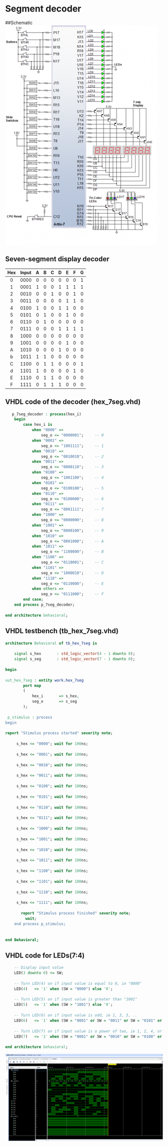 # Segment decoder
##Schematic
![schematic](images/scheme.png)

## Seven-segment display decoder
| **Hex** | **Input** | **A** | **B** | **C** | **D** | **E** | **F** | **G** |
| :-: | :-: | :-: | :-: | :-: | :-: | :-: | :-: | :-: |
| 0 | 0000 | 0 | 0 | 0 | 0 | 0 | 0 | 1 |
| 1 | 0001 | 1 | 0 | 0 | 1 | 1 | 1 | 1 |
| 2 | 0010 | 0 | 0 | 1 | 0 | 0 | 1 | 0 |
| 3 | 0011 | 0 | 0 | 0 | 0 | 1 | 1 | 0 |
| 4 | 0100 | 1 | 0 | 0 | 1 | 1 | 0 | 0 |
| 5 | 0101 | 0 | 1 | 0 | 0 | 1 | 0 | 0 |
| 6 | 0110 | 0 | 1 | 0 | 0 | 0 | 0 | 0 |
| 7 | 0111 | 0 | 0 | 0 | 1 | 1 | 1 | 1 |
| 8 | 1000 | 0 | 0 | 0 | 0 | 0 | 0 | 0 |
| 9 | 1001 | 0 | 0 | 0 | 0 | 1 | 0 | 0 |
| A | 1010 | 0 | 0 | 0 | 1 | 0 | 0 | 0 |
| b | 1011 | 1 | 1 | 0 | 0 | 0 | 0 | 0 |
| C | 1100 | 0 | 1 | 1 | 0 | 0 | 0 | 1 |
| d | 1101 | 1 | 0 | 0 | 0 | 0 | 1 | 0 |
| E | 1110 | 0 | 1 | 1 | 0 | 0 | 0 | 0 |
| F | 1111 | 0 | 1 | 1 | 1 | 0 | 0 | 0 |

## VHDL code of the decoder (hex_7seg.vhd)
```vhdl
   p_7seg_decoder : process(hex_i)
    begin
        case hex_i is
            when "0000" =>
                seg_o <= "0000001";     -- 0
            when "0001" =>
                seg_o <= "1001111";     -- 1
            when "0010" =>
                seg_o <= "0010010";     -- 2
            when "0011" =>
                seg_o <= "0000110";     -- 3
            when "0100" =>
                seg_o <= "1001100";     -- 4
            when "0101" =>
                seg_o <= "0100100";     -- 5
            when "0110" =>
                seg_o <= "0100000";     -- 6
            when "0111" =>
                seg_o <= "0001111";     -- 7
            when "1000" =>
                seg_o <= "0000000";     -- 8
            when "1001" =>
                seg_o <= "0000100";     -- 9
            when "1010" =>
                seg_o <= "0001000";     -- A
            when "1011" =>
                seg_o <= "1100000";     -- B
            when "1100" =>
                seg_o <= "0110001";     -- C
            when "1101" =>
                seg_o <= "1000010";     -- D
            when "1110" =>
                seg_o <= "0110000";     -- E
            when others =>
                seg_o <= "0111000";     -- F
        end case;
    end process p_7seg_decoder;

end architecture behavioral;
```
## VHDL testbench (tb_hex_7seg.vhd)
```vhdl
architecture Behavioral of tb_hex_7seg is

    signal s_hex       : std_logic_vector(4 - 1 downto 0);
    signal s_seg       : std_logic_vector(7 - 1 downto 0);

begin

uut_hex_7seg : entity work.hex_7seg
        port map
        (
            hex_i       => s_hex,
            seg_o       => s_seg           
        );

 p_stimulus : process
begin

report "Stimulus process started" severity note;

     s_hex <= "0000"; wait for 100ns;
      
     s_hex <= "0001"; wait for 100ns;
     
     s_hex <= "0010"; wait for 100ns;
     
     s_hex <= "0011"; wait for 100ns;
     
     s_hex <= "0100"; wait for 100ns;
     
     s_hex <= "0101"; wait for 100ns;
     
     s_hex <= "0110"; wait for 100ns;
     
     s_hex <= "0111"; wait for 100ns;
     
     s_hex <= "1000"; wait for 100ns;
     
     s_hex <= "1001"; wait for 100ns;
 
     s_hex <= "1010"; wait for 100ns;
 
     s_hex <= "1011"; wait for 100ns;
 
     s_hex <= "1100"; wait for 100ns;
 
     s_hex <= "1101"; wait for 100ns;
 
     s_hex <= "1110"; wait for 100ns;
 
     s_hex <= "1111"; wait for 100ns;
     
       report "Stimulus process finished" severity note;
         wait;
    end process p_stimulus;
    

end Behavioral;
```
## VHDL code for LEDs(7:4)
```vhdl
    -- Display input value
    LED(3 downto 0) <= SW;

    -- Turn LED(4) on if input value is equal to 0, ie "0000"
    LED(4)   <= '1' when (SW = "0000") else '0';
    
    -- Turn LED(5) on if input value is greater than "1001"
    LED(5)   <= '1' when (SW > "1001") else '0';
    
    -- Turn LED(6) on if input value is odd, ie 1, 3, 5, ..    
    LED(6)   <= '1' when (SW = "0001" or SW = "0011" or SW = "0101" or SW = "0111" or SW = "1001" or SW = "1011" or SW = "1101" or SW = "1111") else '0';
    
    -- Turn LED(7) on if input value is a power of two, ie 1, 2, 4, or 8
    LED(7)   <= '1' when (SW = "0001" or SW = "0010" or SW = "0100" or SW = "1000") else '0';

end architecture behavioral;
```
![screenshot](images/ss.png)
